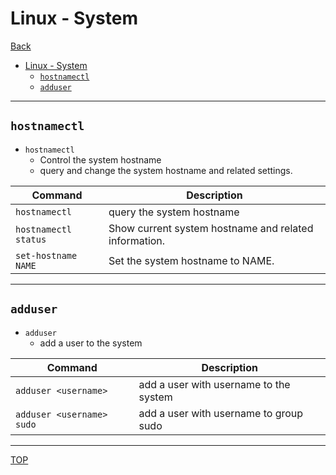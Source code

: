 # Linux - System

[Back](../index.md)

- [Linux - System](#linux---system)
  - [`hostnamectl`](#hostnamectl)
  - [`adduser`](#adduser)

---

## `hostnamectl`

- `hostnamectl`
  - Control the system hostname
  - query and change the system hostname and related settings.

| Command              | Description                                           |
| -------------------- | ----------------------------------------------------- |
| `hostnamectl`        | query the system hostname                             |
| `hostnamectl status` | Show current system hostname and related information. |
| `set-hostname NAME`  | Set the system hostname to NAME.                      |

---

## `adduser`

- `adduser`
  - add a user to the system

| Command                   | Description                            |
| ------------------------- | -------------------------------------- |
| `adduser <username>`      | add a user with username to the system |
| `adduser <username> sudo` | add a user with username to group sudo |

---

[TOP](#linux---system)
